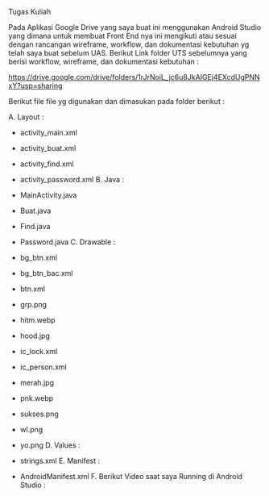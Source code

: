 Tugas Kuliah

Pada Aplikasi Google Drive yang saya buat ini menggunakan Android Studio yang dimana untuk membuat Front End nya ini mengikuti atau sesuai dengan rancangan wireframe, workflow, dan dokumentasi kebutuhan yg telah saya buat sebelum UAS. Berikut Link folder UTS sebelumnya yang berisi workflow, wireframe, dan dokumentasi kebutuhan :

https://drive.google.com/drive/folders/1rJrNoiL_jc6u8JkAIGEj4EXcdUgPNNxY?usp=sharing

Berikut file file yg digunakan dan dimasukan pada folder berikut :

A. Layout :

- activity_main.xml
- activity_buat.xml
- activity_find.xml
- activity_password.xml
B. Java :

- MainActivity.java
- Buat.java
- Find.java
- Password.java
C. Drawable :

- bg_btn.xml
- bg_btn_bac.xml
- btn.xml
- grp.png
- hitm.webp
- hood.jpg
- ic_lock.xml
- ic_person.xml
- merah.jpg
- pnk.webp
- sukses.png
- wl.png
- yo.png
D. Values :

- strings.xml
E. Manifest :

- AndroidManifest.xml
F. Berikut Video saat saya Running di Android Studio :
